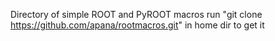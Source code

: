 Directory of simple ROOT and PyROOT macros
run "git clone https://github.com/apana/rootmacros.git" in home dir to get it


 
